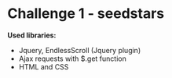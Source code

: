 # Challenge 1 - seedstars

**Used libraries:**
* Jquery, EndlessScroll (Jquery plugin)
* Ajax requests with $.get function
* HTML and CSS
